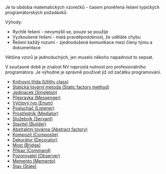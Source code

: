 Je to obdoba matematických vzorečků - časem prověřená řešení typických programátorských požadavků.

Výhody:

*   Rychlé řešení - nevymýšlí se, pouze se použije
*   Vyzkoušené řešení - malá pravděpodobnost, že uděláte chybu
*   Řešení každý rozumí - zjednodušená komunikace mezi členy týmu a dokumentace

Většina vzorů je jednoduchých, jen muselo někoho napadnout to sepsat.

V současné době je znalost NV naprostá nutnost pro profesionálního programátora. Je výhodné je správně používat již od začátku programování.

*   [Knihovní třída (Utility class)](../../article/knihovni-trida "Knihovní třída (Utility class)")
*   [Statická tovární metoda (Static factory method)](../../article/staticka-tovarni-metoda "Statická tovární metoda (Static factory method)")
*   [Jedinacek (Singleton)](../../article/jedinacek "Jedináček (Singleton)")
*   [Přepravka (Messenger)](../../article/prepravka "Přepravka (Messenger)")
*   [Výčtový typ (Enum)](../../article/vyctovy-typ "Výčtový typ (Enum)")
*   [Posluchač (Listener)](../../article/posluchac "Posluchač (Listener)")
*   [Prostředník (Mediator)](../../article/prostrednik "Prostředník (Mediator)")
*   [Služebník (Servant)](../../article/sluzebnik "Služebník (Servant)")
*   [Stavitel (Builder)](../../article/stavitel "Stavitel (Builder)")
*   [Abstraktní továrna (Abstract factory)](../../article/abstraktni-tovarna "Abstraktní továrna (Abstract factory)")
*   [Kompozit (Composite)](../../article/kompozit "Kompozit (Composite)")
*   [Dekorátor (Decorator)](../../article/dekorator "Dekorátor (Decorator)")
*   [Most (Bridge)](../../article/most "Most (Bridge)")
*   [Přikaz (Command)](../../article/prikaz "Přikaz (Command)")
*   [Pozorovatel (Observer)](../../article/pozorovatel "Pozorovatel (Observer)")
*   [Memento (Memento)](../../article/memento "Memento (Memento)")
*   [Stav (State)](../../article/stav "Stav (State)")